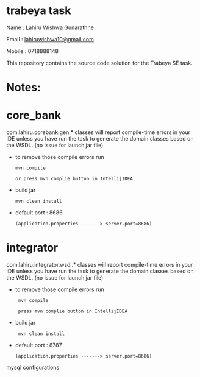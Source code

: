 # trabeya task
Name   : Lahiru Wishwa Gunarathne

Email  : lahiruwishwa10@gmail.com

Mobile : 0718888148
 
This repository contains the source code solution for the Trabeya SE task.

# Notes: 

# core_bank

com.lahiru.corebank.gen.* classes will report compile-time errors in your IDE unless you have run the task to generate the domain classes based on the WSDL.
(no issue for launch jar file)

* to remove those compile errors run

      mvn compile

      or press mvn complie button in IntellijIDEA

* build jar

      mvn clean install

* default port : 8686
         
      (application.properties -------> server.port=8686)

# integrator

com.lahiru.integrator.wsdl.* classes will report compile-time errors in your IDE unless you have run the task to generate the domain classes based on the WSDL.
(no issue for launch jar file)

* to remove those compile errors run

       mvn compile

       press mvn complie button in IntellijIDEA

* build jar

       mvn clean install

* default port : 8787

      (application.properties -------> server.port=8686)



mysql configurations
